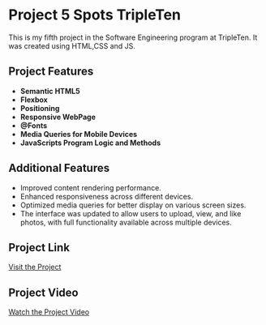 # Project 5 Spots TripleTen

This is my fifth project in the Software Engineering program at TripleTen. It was created using HTML,CSS and JS.

## Project Features

- **Semantic HTML5**
- **Flexbox**
- **Positioning**
- **Responsive WebPage**
- **@Fonts**
- **Media Queries for Mobile Devices**
- **JavaScripts Program Logic and Methods**


## Additional Features

- Improved content rendering performance.
- Enhanced responsiveness across different devices.
- Optimized media queries for better display on various screen sizes.
- The interface was updated to allow users to upload, view, and like photos, with full functionality available across multiple devices.


## Project Link

[Visit the Project](https://5ilverm3n.github.io/se_project_spots/)

## Project Video

[Watch the Project Video](https://drive.google.com/file/d/1SDSur-7T-UPQiDz4R04ijK1sqmdJsE34/view?usp=sharing)
